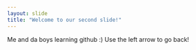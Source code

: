 ```yaml
---
layout: slide
title: "Welcome to our second slide!"
---
```

Me and da boys learning github :)
Use the left arrow to go back!
